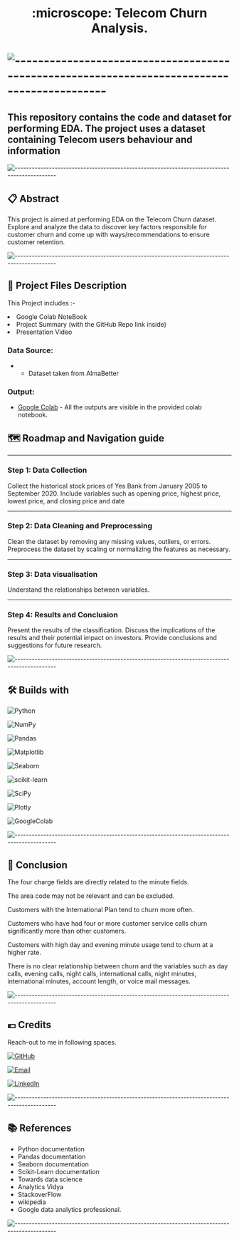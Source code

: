 <h1 align='center'> :microscope: Telecom Churn Analysis.<h1>

![--------------------------------------------------------------------------------------------](https://github.com/andreasbm/readme/blob/master/assets/lines/grass.png)

## This repository contains the code and dataset for performing EDA. The project uses a dataset containing Telecom users behaviour and information

![--------------------------------------------------------------------------------------------](https://github.com/andreasbm/readme/blob/master/assets/lines/grass.png)

## 📋 Abstract

<p>This project is aimed at performing EDA on the Telecom Churn dataset. Explore and analyze the data to discover key factors responsible for customer churn and come up with ways/recommendations to ensure customer retention.
</p>

![--------------------------------------------------------------------------------------------](https://github.com/andreasbm/readme/blob/master/assets/lines/grass.png)

##  💾 Project Files Description

<p>This Project includes :-
  <li>Google Colab NoteBook</li>
  <li>Project Summary (with the GitHub Repo link inside)</li>
  <li>Presentation Video</li>
</p>

### Data Source:
-  - Dataset taken from AlmaBetter



### Output:
- [Google Colab]([https://colab.research.google.com/drive/1JjpCPsLp1DnD8vSqiooiVKEvMp2xWXNT?usp=sharing](https://colab.research.google.com/drive/1vV-SSACYpRClsbEF512GnFDahf3uBTQC?usp=sharing)) - All the outputs are visible in the provided colab notebook.



## 🗺 Roadmap and Navigation guide

<hr>

### Step 1: Data Collection
Collect the historical stock prices of Yes Bank from January 2005 to September 2020. Include variables such as opening price, highest price, lowest price, and closing price and date

<hr>

### Step 2: Data Cleaning and Preprocessing
Clean the dataset by removing any missing values, outliers, or errors. Preprocess the dataset by scaling or normalizing the features as necessary.

<hr>

### Step 3: Data visualisation
Understand the relationships between variables.

<hr>


### Step 4: Results and Conclusion
Present the results of the classification. Discuss the implications of the results and their potential impact on investors. Provide conclusions and suggestions for future research.

![--------------------------------------------------------------------------------------------](https://github.com/andreasbm/readme/blob/master/assets/lines/grass.png)

## 🛠 Builds with

![Python](https://img.shields.io/badge/Python-FFD43B?style=for-the-badge&logo=python&logoColor=blue)

![NumPy](https://img.shields.io/badge/Numpy-777BB4?style=for-the-badge&logo=numpy&logoColor=white)

![Pandas](https://img.shields.io/badge/Pandas-2C2D72?style=for-the-badge&logo=pandas&logoColor=white)

![Matplotlib](https://img.shields.io/badge/Matplotlib-%23ffffff.svg?style=for-the-badge&logo=Matplotlib&logoColor=black)

![Seaborn](https://img.shields.io/badge/Seaborn-blue?style=for-the-badge&logo=Seaborn)

![scikit-learn](https://img.shields.io/badge/scikit--learn-%23F7931E.svg?style=for-the-badge&logo=scikit-learn&logoColor=white)

![SciPy](https://img.shields.io/badge/SciPy-%230C55A5.svg?style=for-the-badge&logo=scipy&logoColor=%white)

![Plotly](https://img.shields.io/badge/Plotly-%233F4F75.svg?style=for-the-badge&logo=plotly&logoColor=white)

![GoogleColab](https://img.shields.io/badge/GoogleColab-orange?style=for-the-badge&logo=GoogleColab)

![--------------------------------------------------------------------------------------------](https://github.com/andreasbm/readme/blob/master/assets/lines/grass.png)

## :scroll: Conclusion

The four charge fields are directly related to the minute fields.

The area code may not be relevant and can be excluded.

Customers with the International Plan tend to churn more often.

Customers who have had four or more customer service calls churn significantly more than other customers.

Customers with high day and evening minute usage tend to churn at a higher rate.

There is no clear relationship between churn and the variables such as day calls, evening calls, night calls, international calls, night minutes, international minutes, account length, or voice mail messages.

![--------------------------------------------------------------------------------------------](https://github.com/andreasbm/readme/blob/master/assets/lines/grass.png)

## 💶 Credits

Reach-out to me in following spaces.

[![GitHub](https://img.shields.io/badge/my_portfolio-000?style=for-the-badge&logo=ko-fi&logoColor=white)](https://github.com/Vrushali065)

[![Email](https://img.shields.io/badge/Gmail-D14836?style=for-the-badge&logo=gmail&logoColor=white)](mailto:vrushaliphalke99@gmail.com?subject=Hi "Hi!")



[![LinkedIn](https://img.shields.io/badge/linkedin-0A66C2?style=for-the-badge&logo=linkedin&logoColor=white)](https://www.linkedin.com/in/vrushali-phalke/)

![--------------------------------------------------------------------------------------------](https://github.com/andreasbm/readme/blob/master/assets/lines/grass.png)

## 📚 References

*	Python documentation
*	Pandas documentation
*	Seaborn documentation
* Scikit-Learn documentation
*	Towards data science
* Analytics Vidya
*	StackoverFlow
*	wikipedia
*	Google data analytics professional.

![--------------------------------------------------------------------------------------------](https://github.com/andreasbm/readme/blob/master/assets/lines/grass.png)
